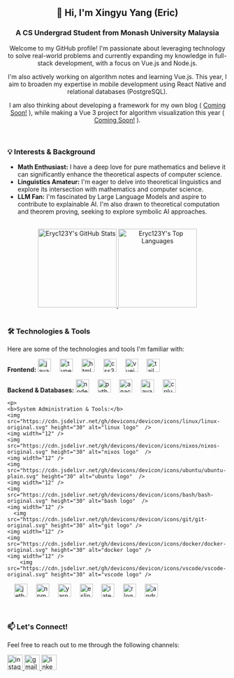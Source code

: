 <h2 align="center">👋 Hi, I'm Xingyu Yang (Eric)</h2>
<h3 align="center">A CS Undergrad Student from Monash University Malaysia</h3>

<div align="center">
  <p>Welcome to my GitHub profile! I'm passionate about leveraging technology to solve real-world problems and currently expanding my knowledge in full-stack development, with a focus on Vue.js and Node.js.</p>
  <p>I'm also actively working on algorithm notes and learning Vue.js. This year, I aim to broaden my expertise in mobile development using React Native and relational databases (PostgreSQL).</p>
  <p>I am also thinking about developing a framework for my own blog ( <a href="https://github.com/Eryc123Y/blog-framework">Coming Soon!</a> ), while making a Vue 3 project for algorithm visualization this year ( <a href="https://github.com/Eryc123Y/algo-viz">Coming Soon!</a> ).</p>
</div>

<br/>

<div align="left">
  <h3>💡 Interests & Background</h3>
  <ul>
    <li><b>Math Enthusiast:</b> I have a deep love for pure mathematics and believe it can significantly enhance the theoretical aspects of computer science.</li>
    <li><b>Linguistics Amateur:</b> I'm eager to delve into theoretical linguistics and explore its intersection with mathematics and computer science.</li>
    <li><b>LLM Fan:</b> I'm fascinated by Large Language Models and aspire to contribute to explainable AI. I'm also drawn to theoretical computation and theorem proving, seeking to explore symbolic AI approaches.</li>
  </ul>
</div>

<br/>

<div align="center">
  <a href="https://github.com/Eryc123Y">
    <img height="180em" src="https://github-readme-stats.vercel.app/api?username=Eryc123Y&show_icons=true&include_all_commits=true&count_private=true&theme=light" alt="Eryc123Y's GitHub Stats" />
    <img height="180em" src="https://github-readme-stats.vercel.app/api/top-langs/?username=Eryc123Y&layout=compact&langs_count=8&theme=light" alt="Eryc123Y's Top Languages" />
  </a>
</div>

<br/>

<div align="left">
  <h3>🛠️ Technologies & Tools</h3>
  <p>Here are some of the technologies and tools I'm familiar with:</p>

  <p><b>Frontend:</b>
    <img src="https://cdn.jsdelivr.net/gh/devicons/devicon/icons/javascript/javascript-original.svg" height="30" alt="javascript logo"  />
    <img width="12" />
    <img src="https://cdn.jsdelivr.net/gh/devicons/devicon/icons/typescript/typescript-original.svg" height="30" alt="typescript logo"  />
    <img width="12" />
    <img src="https://cdn.jsdelivr.net/gh/devicons/devicon/icons/html5/html5-original.svg" height="30" alt="html5 logo"  />
    <img width="12" />
    <img src="https://cdn.jsdelivr.net/gh/devicons/devicon/icons/css3/css3-original.svg" height="30" alt="css3 logo"  />
    <img width="12" />
    <img src="https://cdn.jsdelivr.net/gh/devicons/devicon/icons/vuejs/vuejs-original.svg" height="30" alt="vuejs logo"  />
    <img width="12" />
    <img src="https://cdn.jsdelivr.net/gh/devicons/devicon/icons/tailwindcss/tailwindcss-original-wordmark.svg" height="30" alt="tailwindcss logo"  />
  </p>

  <p><b>Backend & Databases:</b>
    <img src="https://cdn.jsdelivr.net/gh/devicons/devicon/icons/nodejs/nodejs-original.svg" height="30" alt="nodejs logo" />
        <img width="12" />
    <img src="https://cdn.jsdelivr.net/gh/devicons/devicon/icons/python/python-original.svg" height="30" alt="python logo" />
     <img width="12" />
    <img src="https://cdn.jsdelivr.net/gh/devicons/devicon/icons/anaconda/anaconda-original.svg" height="30" alt="anaconda logo" />
        <img width="12" />
    <img src="https://cdn.jsdelivr.net/gh/devicons/devicon/icons/java/java-original.svg" height="30" alt="java logo" />
   <img width="12" />
    <img src="https://cdn.jsdelivr.net/gh/devicons/devicon/icons/cplusplus/cplusplus-original.svg" height="30" alt="cplusplus logo" />
  </p>

    <p>
    <b>System Administration & Tools:</b>
    <img src="https://cdn.jsdelivr.net/gh/devicons/devicon/icons/linux/linux-original.svg" height="30" alt="linux logo"  />
    <img width="12" />
    <img src="https://cdn.jsdelivr.net/gh/devicons/devicon/icons/nixos/nixos-original.svg" height="30" alt="nixos logo"  />
    <img width="12" />
    <img src="https://cdn.jsdelivr.net/gh/devicons/devicon/icons/ubuntu/ubuntu-plain.svg" height="30" alt="ubuntu logo"  />
    <img width="12" />
    <img src="https://cdn.jsdelivr.net/gh/devicons/devicon/icons/bash/bash-original.svg" height="30" alt="bash logo"  />
    <img width="12" />
      <img src="https://cdn.jsdelivr.net/gh/devicons/devicon/icons/git/git-original.svg" height="30" alt="git logo" />
    <img width="12" />
    <img src="https://cdn.jsdelivr.net/gh/devicons/devicon/icons/docker/docker-original.svg" height="30" alt="docker logo" />
    <img width="12" />
        <img src="https://cdn.jsdelivr.net/gh/devicons/devicon/icons/vscode/vscode-original.svg" height="30" alt="vscode logo" />
  <img width="12" />
  <img src="https://cdn.jsdelivr.net/gh/devicons/devicon/icons/jetbrains/jetbrains-original.svg" height="30" alt="jetbrains logo" />
        <img width="12" />
            <img src="https://cdn.jsdelivr.net/gh/devicons/devicon/icons/npm/npm-original-wordmark.svg" height="30" alt="npm logo" />
  <img width="12" />
  <img src="https://cdn.jsdelivr.net/gh/devicons/devicon/icons/yarn/yarn-original.svg" height="30" alt="yarn logo" />
      <img width="12" />
    <img src="https://cdn.jsdelivr.net/gh/devicons/devicon/icons/eslint/eslint-original.svg" height="30" alt="eslint logo" />
    <img width="12" />
  <img src="https://cdn.jsdelivr.net/gh/devicons/devicon/icons/latex/latex-original.svg" height="30" alt="latex logo" />
     <img width="12" />
  <img src="https://cdn.jsdelivr.net/gh/devicons/devicon/icons/r/r-original.svg" height="30" alt="r logo" />
       <img width="12" />
      <img src="https://cdn.jsdelivr.net/gh/devicons/devicon/icons/androidstudio/androidstudio-original.svg" height="30" alt="androidstudio logo" />
  </p>
</div>

<br/>

<div align="left">
  <h3>📫 Let's Connect!</h3>
  <p>Feel free to reach out to me through the following channels:</p>
  <a href="https://www.instagram.com/ericy2234/" target="_blank">
    <img src="https://img.shields.io/static/v1?message=Instagram&logo=instagram&label=&color=E4405F&logoColor=white&labelColor=&style=for-the-badge" height="35" alt="instagram logo" />
  </a>
  <a href="mailto:xyan0147@student.monash.edu" target="_blank">
    <img src="https://img.shields.io/static/v1?message=Gmail&logo=gmail&label=&color=D14836&logoColor=white&labelColor=&style=for-the-badge" height="35" alt="gmail logo" />
  </a>
  <a href="https://www.linkedin.com/in/xingyu-yang-570685258/" target="_blank">
    <img src="https://img.shields.io/static/v1?message=LinkedIn&logo=linkedin&label=&color=0077B5&logoColor=white&labelColor=&style=for-the-badge" height="35" alt="linkedin logo" />
  </a>
</div>
